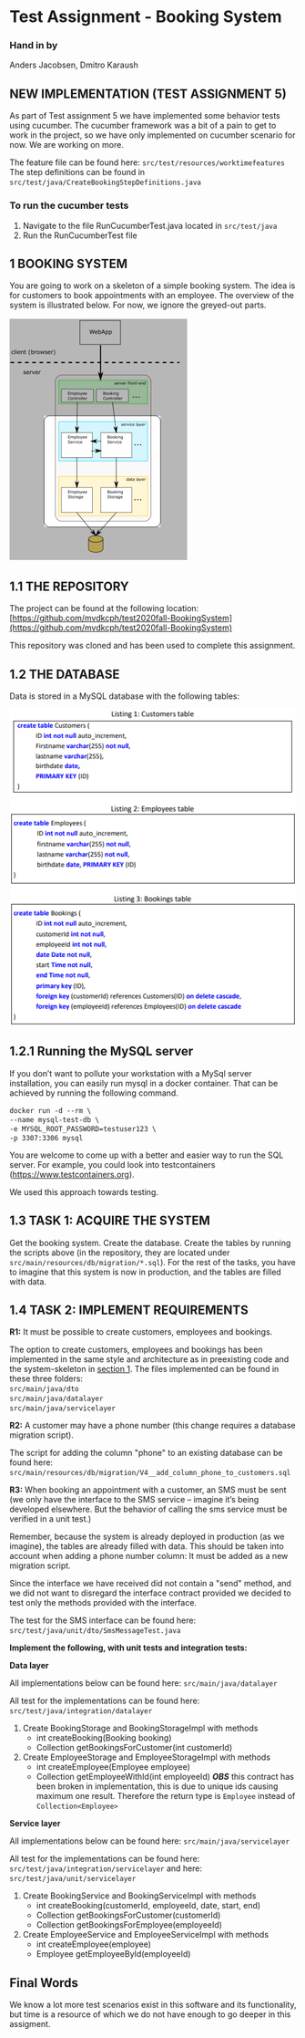 # Test Assignment - Booking System
### Hand in by
Anders Jacobsen, Dmitro Karaush

## NEW IMPLEMENTATION (TEST ASSIGNMENT 5)
As part of Test assignment 5 we have implemented some behavior tests using cucumber. 
The cucumber framework was a bit of a pain to get to work in the project, so we have 
only implemented on cucumber scenario for now. We are working on more. 

The feature file can be found here: ````src/test/resources/worktimefeatures````
The step definitions can be found in ````src/test/java/CreateBookingStepDefinitions.java````

### To run the cucumber tests
1. Navigate to the file RunCucumberTest.java located in ```src/test/java```
2. Run the RunCucumberTest file


## 1 BOOKING SYSTEM
You are going to work on a skeleton of a simple booking system. The idea is for
customers to book appointments with an employee. The overview of the system is
illustrated below. For now, we ignore the greyed-out parts.

![System Skeleton](img/system-skeleton.png) 

## 1.1 THE REPOSITORY
The project can be found at the following location: [https://github.com/mvdkcph/test2020fall-BookingSystem](https://github.com/mvdkcph/test2020fall-BookingSystem)

This repository was cloned and has been used to complete this assignment. 

## 1.2 THE DATABASE
Data is stored in a MySQL database with the following tables:

![System Skeleton](img/database-scripts.png) 

## 1.2.1 Running the MySQL server
If you don’t want to pollute your workstation with a MySql server installation, you can
easily run mysql in a docker container. That can be achieved by running the following
command.

```
docker run -d --rm \
--name mysql-test-db \
-e MYSQL_ROOT_PASSWORD=testuser123 \
-p 3307:3306 mysql
```

You are welcome to come up with a better and easier way to run the SQL server. For
example, you could look into testcontainers (https://www.testcontainers.org).

We used this approach towards testing.

## 1.3 TASK 1: ACQUIRE THE SYSTEM
Get the booking system. Create the database. Create the tables by running the scripts
above (in the repository, they are located under ```src/main/resources/db/migration/*.sql```).
For the rest of the tasks, you have to imagine that this system is now in production,
and the tables are filled with data.


## 1.4 TASK 2: IMPLEMENT REQUIREMENTS
**R1:** It must be possible to create customers, employees and bookings.
<br>

The option to create customers, employees and bookings has been implemented in the same 
style and architecture as in preexisting code and the system-skeleton in [section 1](#1-booking-system).
The files implemented can be found in these three folders: <br>
```src/main/java/dto``` <br>
```src/main/java/datalayer``` <br>
```src/main/java/servicelayer``` <br>

**R2:** A customer may have a phone number (this change requires a database migration
script).
<br>

The script for adding the column "phone" to an existing database can be found here: ```src/main/resources/db/migration/V4__add_column_phone_to_customers.sql```


**R3:** When booking an appointment with a customer, an SMS must be sent
(we only have the interface to the SMS service – imagine it’s being developed elsewhere.
But the behavior of calling the sms service must be verified in a unit test.)

Remember, because the system is already deployed in production (as we imagine), the
tables are already filled with data. This should be taken into account when adding a
phone number column: It must be added as a new migration script.

Since the interface we have received did not contain a "send" method, and we did 
not want to disregard the interface contract provided we decided to test only the 
methods provided with the interface. 

The test for the SMS interface can be found here: ```src/test/java/unit/dto/SmsMessageTest.java```

**Implement the following, with unit tests and integration tests:**

**Data layer**

All implementations below can be found here: ```src/main/java/datalayer```

All test for the implementations can be found here: ```src/test/java/integration/datalayer```
1. Create BookingStorage and BookingStorageImpl with methods
   - int createBooking(Booking booking)
   - Collection<Booking> getBookingsForCustomer(int customerId)
2. Create EmployeeStorage and EmployeeStorageImpl with methods
   - int createEmployee(Employee employee)
   - Collection<Employee> getEmployeeWithId(int employeeId)
   ***OBS*** this contract has been broken in implementation, this is due to unique ids causing maximum one result. Therefore the return type is ```Employee``` instead of ```Collection<Employee>```
   
**Service layer**

All implementations below can be found here: ```src/main/java/servicelayer```

All test for the implementations can be found here: ```src/test/java/integration/servicelayer``` and here: ```src/test/java/unit/servicelayer```
1. Create BookingService and BookingServiceImpl with methods
   - int createBooking(customerId, employeeId, date, start, end)
   - Collection<Booking> getBookingsForCustomer(customerId)
   - Collection<Booking> getBookingsForEmployee(employeeId)
2. Create EmployeeService and EmployeeServiceImpl with methods
   - int createEmployee(employee)
   - Employee getEmployeeById(employeeId)

    
## Final Words
We know a lot more test scenarios exist in this software and its functionality, but 
time is a resource of which we do not have enough to go deeper in this assigment.


